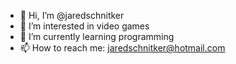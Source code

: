 - 👋 Hi, I’m @jaredschnitker
- 👀 I’m interested in video games
- 🌱 I’m currently learning programming
- 📫 How to reach me: jaredschnitker@hotmail.com

<!---
jaredschnitker/jaredschnitker is a ✨ special ✨ repository because its `README.md` (this file) appears on your GitHub profile.
You can click the Preview link to take a look at your changes.
--->
